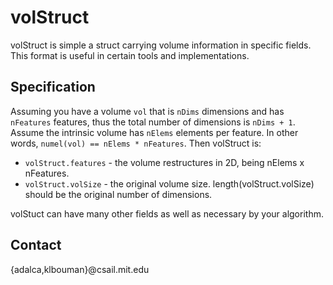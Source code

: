 volStruct
=========

volStruct is simple a struct carrying volume information in specific fields. This format is useful in certain tools and implementations.

Specification
-------------

Assuming you have a volume `vol` that is `nDims` dimensions and has `nFeatures` features, thus the total number of dimensions is `nDims + 1`. Assume the intrinsic volume has `nElems` elements per feature. In other words, `numel(vol) == nElems * nFeatures`.
Then volStruct is:

- `volStruct.features` 	- the volume restructures in 2D, being nElems x nFeatures.
- `volStruct.volSize` 	- the original volume size. length(volStruct.volSize) should be the original number of dimensions.
	
volStuct can have many other fields as well as necessary by your algorithm.

Contact
-------
{adalca,klbouman}@csail.mit.edu
